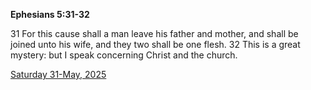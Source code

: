 **Ephesians 5:31-32**

31 For this cause shall a man leave his father and mother, and shall be joined unto his wife, and they two shall be one flesh. 32 This is a great mystery: but I speak concerning Christ and the church.

[Saturday 31-May, 2025](https://getbible.life/kjv/Ephesians/5/31-32)
